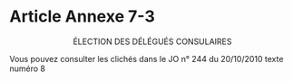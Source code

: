 # Article Annexe 7-3

<div align='center'>ÉLECTION DES DÉLÉGUÉS CONSULAIRES</div><p>Vous pouvez consulter les clichés dans le JO n° 244 du 20/10/2010 texte numéro 8 <br/></p>